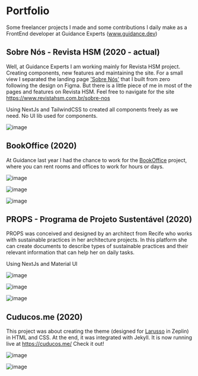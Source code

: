 # Portfolio
Some freelancer projects I made and some contributions I daily make as a FrontEnd developer at Guidance Experts (www.guidance.dev)

## Sobre Nós - Revista HSM (2020 - actual)

Well, at Guidance Experts I am working mainly for Revista HSM project. Creating components, new features and maintaining the site. For a small view I separated the landing page ['Sobre Nós'](https://www.revistahsm.com.br/sobre-nos) that I built from zero following the design on Figma. But there is a little piece of me in most of the pages and features on Revista HSM. Feel free to navigate for the site https://www.revistahsm.com.br/sobre-nos

Using NextJs and TailwindCSS to created all components freely as we need. No UI lib used for components.

![image](https://user-images.githubusercontent.com/51388356/110219297-1c9dc900-7e9d-11eb-84c1-5f10d707de5c.png)


## BookOffice (2020)

At Guidance last year I had the chance to work for the [BookOffice](https://bookoffice.com.br/) project, where you can rent rooms and offices to work for hours or days.

![image](https://user-images.githubusercontent.com/51388356/110219493-4efbf600-7e9e-11eb-9b5b-60e1654a8887.png)

![image](https://user-images.githubusercontent.com/51388356/110219528-810d5800-7e9e-11eb-8350-1ee52df974c2.png)

![image](https://user-images.githubusercontent.com/51388356/110219539-91bdce00-7e9e-11eb-814f-b3396e9bb9fb.png)


## PROPS - Programa de Projeto Sustentável (2020)
PROPS was conceived and designed by an architect from Recife who works with sustainable practices in her architecture projects. In this platform she can create documents to describe types of sustainable practices and their relevant information that can help her on daily tasks.

Using NextJs and Material UI

![image](https://user-images.githubusercontent.com/51388356/110218626-874d0580-7e99-11eb-80f6-4f353bfdd550.png)

![image](https://user-images.githubusercontent.com/51388356/110218728-0f330f80-7e9a-11eb-9f41-f2507a85b784.png)

![image](https://user-images.githubusercontent.com/51388356/110218776-49041600-7e9a-11eb-948e-204552d644b3.png)


## Cuducos.me (2020)

This project was about creating the theme (designed for [Larusso](https://www.larusso.com.br/) in Zeplin) in HTML and CSS. At the end, it was integrated with Jekyll.
It is now running live at https://cuducos.me/
Check it out!

![image](https://user-images.githubusercontent.com/51388356/110218922-173f7f00-7e9b-11eb-8b2d-ef29c3e1c909.png)

![image](https://user-images.githubusercontent.com/51388356/110218957-2de5d600-7e9b-11eb-9157-046ce4f06e63.png)





